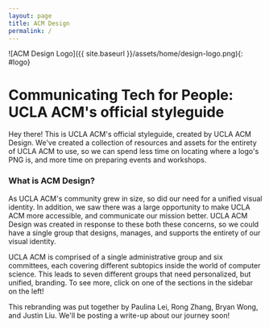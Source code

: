 ```yaml
---
layout: page
title: ACM Design
permalink: /
---
```

![ACM Design Logo]({{ site.baseurl }}/assets/home/design-logo.png){: #logo}

# Communicating Tech for People: UCLA ACM's official styleguide  #

Hey there! This is UCLA ACM's official styleguide, created by UCLA ACM Design. We've created a collection of resources and assets for the entirety of UCLA ACM to use, so we can spend less time on locating where a logo's PNG is, and more time on preparing events and workshops.

### What is ACM Design? ###
As UCLA ACM's community grew in size, so did our need for a unified visual identity. In addition, we saw there was a large opportunity to make UCLA ACM more accessible, and communicate our mission better. UCLA ACM Design was created in response to these both these concerns, so we could have a single group that designs, manages, and supports the entirety of our visual identity.

UCLA ACM is comprised of a single administrative group and six committees, each covering different subtopics inside the world of computer science. This leads to seven different groups that need personalized, but unified, branding. To see more, click on one of the sections in the sidebar on the left!

This rebranding was put together by Paulina Lei, Rong Zhang, Bryan Wong, and Justin Liu. We'll be posting a write-up about our journey soon!